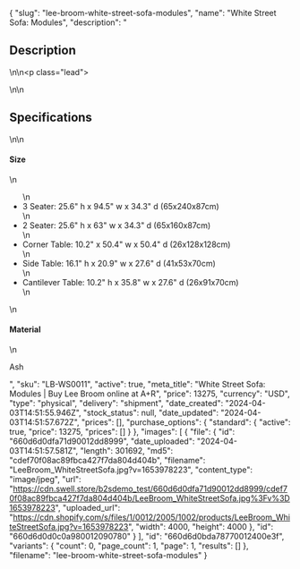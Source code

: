 {
  "slug": "lee-broom-white-street-sofa-modules",
  "name": "White Street Sofa: Modules",
  "description": "<h2>Description</h2>\n<!-- split -->\n<p class=\"lead\"> </p>\n<!-- split -->\n<h2>Specifications</h2>\n<!-- split -->\n<h4>Size</h4>\n<ul>\n<li>3 Seater: 25.6\" h x 94.5\" w x 34.3\" d (65x240x87cm)</li>\n<li>2 Seater: 25.6\" h x 63\" w x 34.3\" d (65x160x87cm)</li>\n<li>Corner Table: 10.2\" x 50.4\" w x 50.4\" d (26x128x128cm)</li>\n<li>Side Table: 16.1\" h x 20.9\" w x 27.6\" d (41x53x70cm)</li>\n<li>Cantilever Table: 10.2\" h x 35.8\" w x 27.6\" d (26x91x70cm)</li>\n</ul>\n<h4>Material</h4>\n<p>Ash</p>",
  "sku": "LB-WS0011",
  "active": true,
  "meta_title": "White Street Sofa: Modules | Buy Lee Broom online at A+R",
  "price": 13275,
  "currency": "USD",
  "type": "physical",
  "delivery": "shipment",
  "date_created": "2024-04-03T14:51:55.946Z",
  "stock_status": null,
  "date_updated": "2024-04-03T14:51:57.672Z",
  "prices": [],
  "purchase_options": {
    "standard": {
      "active": true,
      "price": 13275,
      "prices": []
    }
  },
  "images": [
    {
      "file": {
        "id": "660d6d0dfa71d90012dd8999",
        "date_uploaded": "2024-04-03T14:51:57.581Z",
        "length": 301692,
        "md5": "cdef70f08ac89fbca427f7da804d404b",
        "filename": "LeeBroom_WhiteStreetSofa.jpg?v=1653978223",
        "content_type": "image/jpeg",
        "url": "https://cdn.swell.store/b2sdemo_test/660d6d0dfa71d90012dd8999/cdef70f08ac89fbca427f7da804d404b/LeeBroom_WhiteStreetSofa.jpg%3Fv%3D1653978223",
        "uploaded_url": "https://cdn.shopify.com/s/files/1/0012/2005/1002/products/LeeBroom_WhiteStreetSofa.jpg?v=1653978223",
        "width": 4000,
        "height": 4000
      },
      "id": "660d6d0d0c0a980012090780"
    }
  ],
  "id": "660d6d0bda78770012400e3f",
  "variants": {
    "count": 0,
    "page_count": 1,
    "page": 1,
    "results": []
  },
  "filename": "lee-broom-white-street-sofa-modules"
}